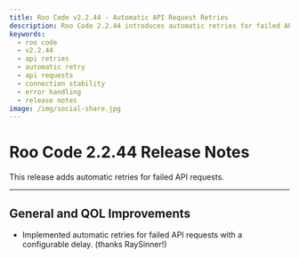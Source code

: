 ```yaml
---
title: Roo Code v2.2.44 - Automatic API Request Retries
description: Roo Code 2.2.44 introduces automatic retries for failed API requests with configurable delay, improving reliability and connection stability.
keywords:
  - roo code
  - v2.2.44
  - api retries
  - automatic retry
  - api requests
  - connection stability
  - error handling
  - release notes
image: /img/social-share.jpg
---
```


# Roo Code 2.2.44 Release Notes

This release adds automatic retries for failed API requests.

---

## General and QOL Improvements

*   Implemented automatic retries for failed API requests with a configurable delay. (thanks RaySinner!)